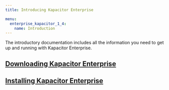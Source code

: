 ```yaml
---
title: Introducing Kapacitor Enterprise

menu:
  enterprise_kapacitor_1_4:
    name: Introduction
---
```


The introductory documentation includes all the information you need to get up
and running with Kapacitor Enterprise.

## [Downloading Kapacitor Enterprise](/enterprise_kapacitor/v1.4/introduction/download/)

## [Installing Kapacitor Enterprise](/enterprise_kapacitor/v1.4/introduction/installation_guide/)
